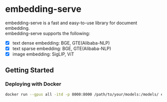 # embedding-serve
embedding-serve is a fast and easy-to-use library for document embedding.  
embedding-serve supports the following:
- [x] text dense embedding: BGE, GTE(Alibaba-NLP)
- [x] text sparse embedding: BGE, GTE(Alibaba-NLP)
- [x] image embedding: SigLIP, ViT

## Getting Started
### Deploying with Docker
```bash
docker run --gpus all -itd -p 8000:8000 /path/to/your/models:/models/ embedding-serve sh -c "source /workspace/heliumos-env/bin/activate && python -m bixi.embeddings.serve --model /models/model_path --log-level INFO"
```